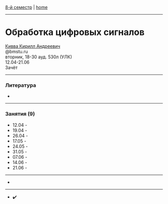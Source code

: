[8-й семестр](../2022_8_sem.md) | [home](../README.md)
____________________________________
# Обработка цифровых сигналов
[Кивва Кирилл Андреевич](https://studizba.com/hs/151-mgtu-im-baumana/teachers/4-kafedra-iu-7-programmnoe-obespechenie-je/8328-kivva-kirill-andreevich.html) \
@bmstu.ru \
вторник, 18-30 ауд. 530л (УЛК)\
12.04-21.06 \
Зачёт
____________________________________
### Литература

* 
____________________________________
### Занятия (9)

* 12.04 -  
* 19.04 -  
* 26.04 -  
* 17.05 -  
* 24.05 -  
* 31.05 -  
* 07.06 -  
* 14.06 -  
* 21.06 -  


____________________________________

* 

____________________________________

* ✔️
